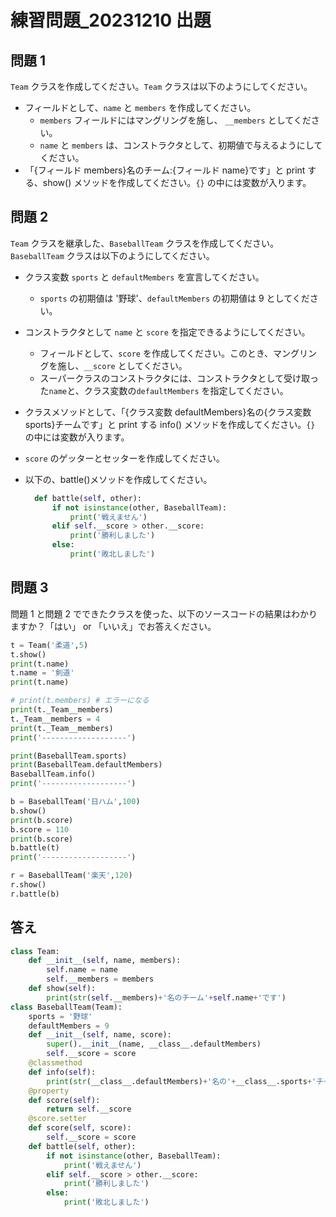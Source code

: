 # 練習問題\_20231210 出題

## 問題 1

`Team` クラスを作成してください。`Team` クラスは以下のようにしてください。

- フィールドとして、`name` と `members` を作成してください。
  - `members` フィールドにはマングリングを施し、 `__members` としてください。
  - `name` と `members` は、コンストラクタとして、初期値で与えるようにしてください。
- 「{フィールド members}名のチーム:{フィールド name}です」と print する、show() メソッドを作成してください。`{}` の中には変数が入ります。

## 問題 2

`Team` クラスを継承した、`BaseballTeam` クラスを作成してください。`BaseballTeam` クラスは以下のようにしてください。

- クラス変数 `sports` と `defaultMembers` を宣言してください。
  - `sports` の初期値は '野球'、`defaultMembers` の初期値は 9 としてください。
- コンストラクタとして `name` と `score` を指定できるようにしてください。
  - フィールドとして、`score` を作成してください。このとき、マングリングを施し、`__score` としてください。
  - スーパークラスのコンストラクタには、コンストラクタとして受け取った`name`と、クラス変数の`defaultMembers` を指定してください。
- クラスメソッドとして、「{クラス変数 defaultMembers}名の{クラス変数 sports}チームです」と print する info() メソッドを作成してください。`{}` の中には変数が入ります。
- `score` のゲッターとセッターを作成してください。
- 以下の、battle()メソッドを作成してください。

  ```python
    def battle(self, other):
        if not isinstance(other, BaseballTeam):
            print('戦えません')
        elif self.__score > other.__score:
            print('勝利しました')
        else:
            print('敗北しました')
  ```

## 問題 3

問題 1 と問題 2 でできたクラスを使った、以下のソースコードの結果はわかりますか？「はい」 or 「いいえ」でお答えください。

```python
t = Team('柔道',5)
t.show()
print(t.name)
t.name = '剣道'
print(t.name)

# print(t.members) # エラーになる
print(t._Team__members)
t._Team__members = 4
print(t._Team__members)
print('-------------------')

print(BaseballTeam.sports)
print(BaseballTeam.defaultMembers)
BaseballTeam.info()
print('-------------------')

b = BaseballTeam('日ハム',100)
b.show()
print(b.score)
b.score = 110
print(b.score)
b.battle(t)
print('-------------------')

r = BaseballTeam('楽天',120)
r.show()
r.battle(b)
```

## 答え

```python
class Team:
    def __init__(self, name, members):
        self.name = name
        self.__members = members
    def show(self):
        print(str(self.__members)+'名のチーム'+self.name+'です')
class BaseballTeam(Team):
    sports = '野球'
    defaultMembers = 9
    def __init__(self, name, score):
        super().__init__(name, __class__.defaultMembers)
        self.__score = score
    @classmethod
    def info(self):
        print(str(__class__.defaultMembers)+'名の'+__class__.sports+'チームです')
    @property
    def score(self):
        return self.__score
    @score.setter
    def score(self, score):
        self.__score = score
    def battle(self, other):
        if not isinstance(other, BaseballTeam):
            print('戦えません')
        elif self.__score > other.__score:
            print('勝利しました')
        else:
            print('敗北しました')
```
